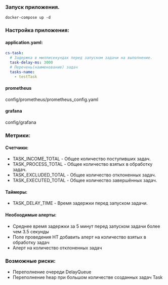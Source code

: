 ### Запуск приложения.
```shell
docker-compose up -d
```

### Настройка приложения:

#### application.yaml:
```yaml
cs-task:
  # Задержка в миллисекундах перед запуском задачи на выполнение.
  task-delay-ms: 3000
  # Перечень(наименование) задач
  tasks-name:
    - testTask
```

#### prometheus

config/prometheus/prometheus_config.yaml

#### grafana

config/grafana

### Метрики:
    
#### Счетчики:
       
* TASK_INCOME_TOTAL - Общее количество поступивших задач.
* TASK_PROCESS_TOTAL - Общее количество взятых в обработку задач.
* TASK_EXCLUDED_TOTAL - Общее количество отклоненных задач.
* TASK_EXECUTED_TOTAL - Общее количество завершённых задач.
   
#### Таймеры:
       
* TASK_DELAY_TIME - Время задержки перед запуском задачи.

#### Необходимые алерты:
* Среднее время задержки за 5 минут перед запуском задачи более чем 3.5 секунды
* Поле проведения НТ добавить алерт на количество взятых в обработку задач
* Алерт на количество отклоненных задач
        
### Возможные риски:
    
* Переполнение очереди DelayQueue
* Переполнение heap при большом количестве созданных задач Task
